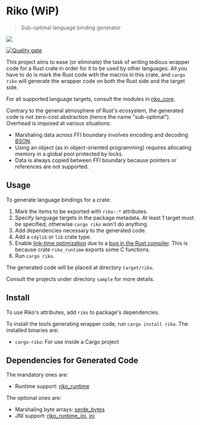 Riko (WiP)
==========

> Sub-optimal language binding generator

![](https://github.com/seamlik/riko/workflows/Verify/badge.svg)

[![Quality gate](https://sonarcloud.io/api/project_badges/quality_gate?project=seamlik_riko)](https://sonarcloud.io/dashboard?id=seamlik_riko)

This project aims to ease (or eliminate) the task of writing tedious wrapper code for a Rust crate in order for it to be used by other languages. All you have to do is mark the Rust code with the macros in this crate, and `cargo riko` will generate the wrapper code on both the Rust side and the target side.

For all supported language targets, consult the modules in [riko_core](https://docs.rs/riko_core).

Contrary to the general atmosphere of Rust's ecosystem, the generated code is not zero-cost abstraction (hence the name "sub-optimal"). Overhead is imposed at various situations:

* Marshaling data across FFI boundary involves encoding and decoding [BSON](http://bsonspec.org).
* Using an object (as in object-oriented programming) requires allocating memory in a global pool protected by locks.
* Data is always copied between FFI boundary because pointers or references are not supported.

Usage
-----

To generate language bindings for a crate:

1. Mark the items to be exported with `riko::*` attributes.
2. Specify language targets in the package metadata. At least 1 target must be specified, otherwise `cargo riko` won't do anything.
3. Add dependencies necessary to the generated code.
4. Add a `cdylib` or `lib` crate type.
5. Enable [link-time optimization](https://doc.rust-lang.org/cargo/reference/profiles.html#lto) due to a [bug in the Rust compiler](https://github.com/rust-lang/rust/issues/50007). This is because crate `riko_runtime` exports some C functions.
6. Run `cargo riko`.

The generated code will be placed at directory `target/riko`.

Consult the projects under directory `sample` for more details.

Install
-------

To use Riko's attributes, add `riko` to package's dependencies.

To install the tools generating wrapper code, run `cargo install riko`. The installed binaries are:

* `cargo-riko`: For use inside a Cargo project

Dependencies for Generated Code
-------------------------------

The mandatory ones are:

* Runtime support: [riko_runtime](https://crates.io/crates/riko_runtime)

The optional ones are:

* Marshaling byte arrays: [serde_bytes](https://crates.io/crates/serde_bytes)
* JNI support: [riko_runtime_jni](https://crates.io/crates/riko_runtime_jni), [jni](https://crates.io/crates/jni)
